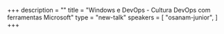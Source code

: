 +++
description = ""
title = "Windows e DevOps - Cultura DevOps com ferramentas Microsoft"
type = "new-talk"
speakers = [
        "osanam-junior",
]
+++
